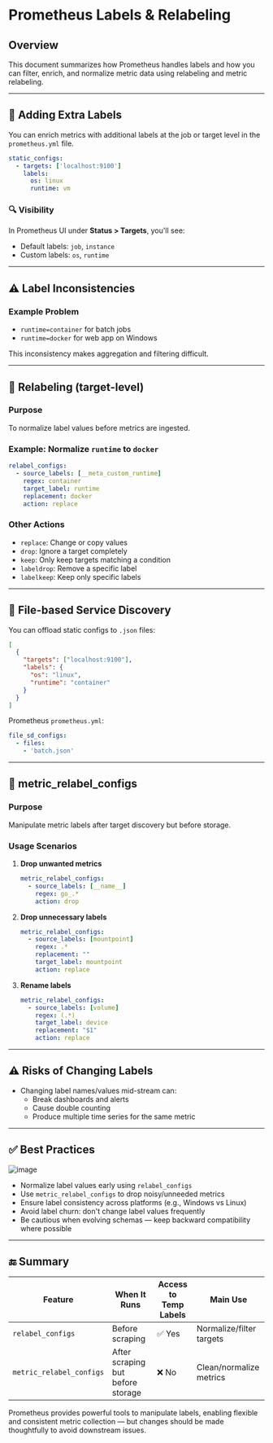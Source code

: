 
# Prometheus Labels & Relabeling

## Overview

This document summarizes how Prometheus handles labels and how you can filter, enrich, and normalize metric data using relabeling and metric relabeling.

---

## 📌 Adding Extra Labels

You can enrich metrics with additional labels at the job or target level in the `prometheus.yml` file.

```yaml
static_configs:
  - targets: ['localhost:9100']
    labels:
      os: linux
      runtime: vm
```

### 🔍 Visibility

In Prometheus UI under **Status > Targets**, you'll see:

- Default labels: `job`, `instance`
- Custom labels: `os`, `runtime`

---

## ⚠️ Label Inconsistencies

### Example Problem

- `runtime=container` for batch jobs
- `runtime=docker` for web app on Windows

This inconsistency makes aggregation and filtering difficult.

---

## 🔁 Relabeling (target-level)

### Purpose

To normalize label values before metrics are ingested.

### Example: Normalize `runtime` to `docker`

```yaml
relabel_configs:
  - source_labels: [__meta_custom_runtime]
    regex: container
    target_label: runtime
    replacement: docker
    action: replace
```

### Other Actions

- `replace`: Change or copy values
- `drop`: Ignore a target completely
- `keep`: Only keep targets matching a condition
- `labeldrop`: Remove a specific label
- `labelkeep`: Keep only specific labels

---

## 📂 File-based Service Discovery

You can offload static configs to `.json` files:

```json
[
  {
    "targets": ["localhost:9100"],
    "labels": {
      "os": "linux",
      "runtime": "container"
    }
  }
]
```

Prometheus `prometheus.yml`:

```yaml
file_sd_configs:
  - files:
    - 'batch.json'
```

---

## 🎯 metric_relabel_configs

### Purpose

Manipulate metric labels after target discovery but before storage.

### Usage Scenarios

1. **Drop unwanted metrics**
   ```yaml
   metric_relabel_configs:
     - source_labels: [__name__]
       regex: go_.*
       action: drop
   ```

2. **Drop unnecessary labels**
   ```yaml
   metric_relabel_configs:
     - source_labels: [mountpoint]
       regex: .*
       replacement: ""
       target_label: mountpoint
       action: replace
   ```

3. **Rename labels**
   ```yaml
   metric_relabel_configs:
     - source_labels: [volume]
       regex: (.*)
       target_label: device
       replacement: "$1"
       action: replace
   ```

---

## ⚠️ Risks of Changing Labels

- Changing label names/values mid-stream can:
  - Break dashboards and alerts
  - Cause double counting
  - Produce multiple time series for the same metric

---

## ✅ Best Practices

![image](https://github.com/user-attachments/assets/941778f3-2e66-49ca-bbd5-3f3eed9db9c0)


- Normalize label values early using `relabel_configs`
- Use `metric_relabel_configs` to drop noisy/unneeded metrics
- Ensure label consistency across platforms (e.g., Windows vs Linux)
- Avoid label churn: don't change label values frequently
- Be cautious when evolving schemas — keep backward compatibility where possible

---

## 🔚 Summary

| Feature               | When It Runs          | Access to Temp Labels | Main Use                  |
|----------------------|-----------------------|------------------------|---------------------------|
| `relabel_configs`    | Before scraping       | ✅ Yes                 | Normalize/filter targets  |
| `metric_relabel_configs` | After scraping but before storage | ❌ No | Clean/normalize metrics     |

Prometheus provides powerful tools to manipulate labels, enabling flexible and consistent metric collection — but changes should be made thoughtfully to avoid downstream issues.
